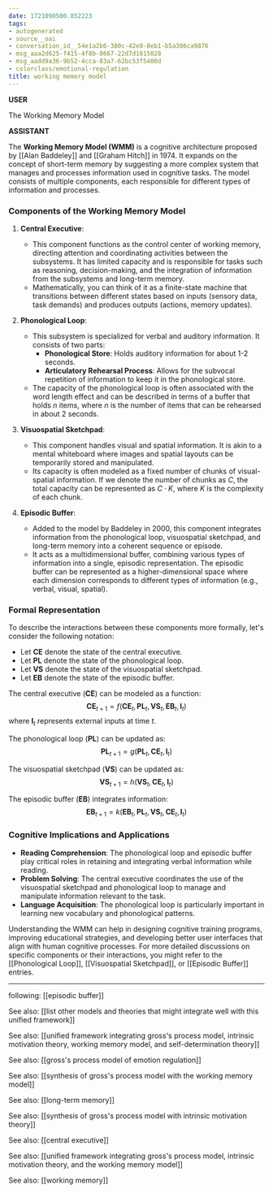 ```yaml
---
date: 1721090500.852223
tags:
- autogenerated
- source__oai
- conversation_id__54e1a2b6-380c-42e0-8eb1-b5a386ca9876
- msg_aaa2d625-f415-4f8b-8667-22d7d1815028
- msg_aadd9a36-9b52-4cca-83a7-62bc53f5400d
- colorclass/emotional-regulation
title: working memory model
---
```


**USER**

The Working Memory Model


**ASSISTANT**

The **Working Memory Model (WMM)** is a cognitive architecture proposed by [[Alan Baddeley]] and [[Graham Hitch]] in 1974. It expands on the concept of short-term memory by suggesting a more complex system that manages and processes information used in cognitive tasks. The model consists of multiple components, each responsible for different types of information and processes. 

### Components of the Working Memory Model

1. **Central Executive**: 
    - This component functions as the control center of working memory, directing attention and coordinating activities between the subsystems. It has limited capacity and is responsible for tasks such as reasoning, decision-making, and the integration of information from the subsystems and long-term memory.
    - Mathematically, you can think of it as a finite-state machine that transitions between different states based on inputs (sensory data, task demands) and produces outputs (actions, memory updates).

2. **Phonological Loop**: 
    - This subsystem is specialized for verbal and auditory information. It consists of two parts:
      - **Phonological Store**: Holds auditory information for about 1-2 seconds.
      - **Articulatory Rehearsal Process**: Allows for the subvocal repetition of information to keep it in the phonological store.
    - The capacity of the phonological loop is often associated with the word length effect and can be described in terms of a buffer that holds $n$ items, where $n$ is the number of items that can be rehearsed in about 2 seconds.

3. **Visuospatial Sketchpad**: 
    - This component handles visual and spatial information. It is akin to a mental whiteboard where images and spatial layouts can be temporarily stored and manipulated.
    - Its capacity is often modeled as a fixed number of chunks of visual-spatial information. If we denote the number of chunks as $C$, the total capacity can be represented as $C \cdot K$, where $K$ is the complexity of each chunk.

4. **Episodic Buffer**: 
    - Added to the model by Baddeley in 2000, this component integrates information from the phonological loop, visuospatial sketchpad, and long-term memory into a coherent sequence or episode.
    - It acts as a multidimensional buffer, combining various types of information into a single, episodic representation. The episodic buffer can be represented as a higher-dimensional space where each dimension corresponds to different types of information (e.g., verbal, visual, spatial).

### Formal Representation

To describe the interactions between these components more formally, let's consider the following notation:
- Let $\mathbf{CE}$ denote the state of the central executive.
- Let $\mathbf{PL}$ denote the state of the phonological loop.
- Let $\mathbf{VS}$ denote the state of the visuospatial sketchpad.
- Let $\mathbf{EB}$ denote the state of the episodic buffer.

The central executive ($\mathbf{CE}$) can be modeled as a function:
$$
\mathbf{CE}_{t+1} = f(\mathbf{CE}_t, \mathbf{PL}_t, \mathbf{VS}_t, \mathbf{EB}_t, \mathbf{I}_t)
$$
where $\mathbf{I}_t$ represents external inputs at time $t$.

The phonological loop ($\mathbf{PL}$) can be updated as:
$$
\mathbf{PL}_{t+1} = g(\mathbf{PL}_t, \mathbf{CE}_t, \mathbf{I}_t)
$$

The visuospatial sketchpad ($\mathbf{VS}$) can be updated as:
$$
\mathbf{VS}_{t+1} = h(\mathbf{VS}_t, \mathbf{CE}_t, \mathbf{I}_t)
$$

The episodic buffer ($\mathbf{EB}$) integrates information:
$$
\mathbf{EB}_{t+1} = k(\mathbf{EB}_t, \mathbf{PL}_t, \mathbf{VS}_t, \mathbf{CE}_t, \mathbf{I}_t)
$$

### Cognitive Implications and Applications

- **Reading Comprehension**: The phonological loop and episodic buffer play critical roles in retaining and integrating verbal information while reading.
- **Problem Solving**: The central executive coordinates the use of the visuospatial sketchpad and phonological loop to manage and manipulate information relevant to the task.
- **Language Acquisition**: The phonological loop is particularly important in learning new vocabulary and phonological patterns.

Understanding the WMM can help in designing cognitive training programs, improving educational strategies, and developing better user interfaces that align with human cognitive processes. For more detailed discussions on specific components or their interactions, you might refer to the [[Phonological Loop]], [[Visuospatial Sketchpad]], or [[Episodic Buffer]] entries.


---


following: [[episodic buffer]]

See also: [[list other models and theories that might integrate well with this unified framework]]


See also: [[unified framework integrating gross's process model, intrinsic motivation theory, working memory model, and self-determination theory]]


See also: [[gross's process model of emotion regulation]]


See also: [[synthesis of gross's process model with the working memory model]]


See also: [[long-term memory]]


See also: [[synthesis of gross's process model with intrinsic motivation theory]]


See also: [[central executive]]


See also: [[unified framework integrating gross's process model, intrinsic motivation theory, and the working memory model]]


See also: [[working memory]]